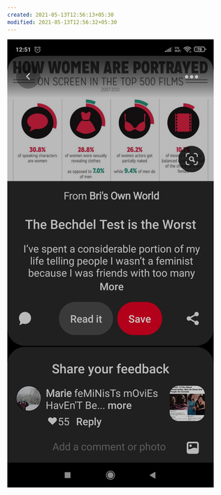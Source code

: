 ```yaml
---
created: 2021-05-13T12:56:13+05:30
modified: 2021-05-13T12:56:32+05:30
---
```


![Image](./image_picker5703396432413909068.jpg)
